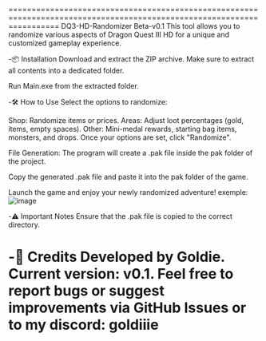 =======================================================================================================================
DQ3-HD-Randomizer Beta-v0.1 
This tool allows you to randomize various aspects of Dragon Quest III HD for a unique and customized gameplay experience.

-📦 Installation
Download and extract the ZIP archive.
Make sure to extract all contents into a dedicated folder.

Run Main.exe from the extracted folder.

-🛠️ How to Use
Select the options to randomize:

Shop: Randomize items or prices.
Areas: Adjust loot percentages (gold, items, empty spaces).
Other: Mini-medal rewards, starting bag items, monsters, and drops.
Once your options are set, click "Randomize".

File Generation:
The program will create a .pak file inside the pak folder of the project.

Copy the generated .pak file and paste it into the pak folder of the game.

Launch the game and enjoy your newly randomized adventure!
exemple:
![image](https://github.com/user-attachments/assets/9af8204f-f4dd-4604-96bf-0ce3ff919c19)

-⚠️ Important Notes
Ensure that the .pak file is copied to the correct directory.


-📝 Credits
Developed by Goldie. Current version: v0.1.
Feel free to report bugs or suggest improvements via GitHub Issues or to my discord: goldiiie
=======
